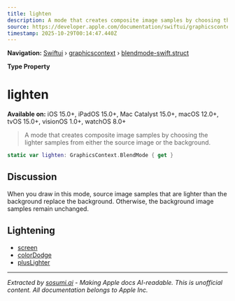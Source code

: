 ```yaml
---
title: lighten
description: A mode that creates composite image samples by choosing the lighter samples from either the source image or the background.
source: https://developer.apple.com/documentation/swiftui/graphicscontext/blendmode-swift.struct/lighten
timestamp: 2025-10-29T00:14:47.440Z
---
```


**Navigation:** [Swiftui](/documentation/swiftui) › [graphicscontext](/documentation/swiftui/graphicscontext) › [blendmode-swift.struct](/documentation/swiftui/graphicscontext/blendmode-swift.struct)

**Type Property**

# lighten

**Available on:** iOS 15.0+, iPadOS 15.0+, Mac Catalyst 15.0+, macOS 12.0+, tvOS 15.0+, visionOS 1.0+, watchOS 8.0+

> A mode that creates composite image samples by choosing the lighter samples from either the source image or the background.

```swift
static var lighten: GraphicsContext.BlendMode { get }
```

## Discussion

When you draw in this mode, source image samples that are lighter than the background replace the background. Otherwise, the background image samples remain unchanged.

## Lightening

- [screen](/documentation/swiftui/graphicscontext/blendmode-swift.struct/screen)
- [colorDodge](/documentation/swiftui/graphicscontext/blendmode-swift.struct/colordodge)
- [plusLighter](/documentation/swiftui/graphicscontext/blendmode-swift.struct/pluslighter)

---

*Extracted by [sosumi.ai](https://sosumi.ai) - Making Apple docs AI-readable.*
*This is unofficial content. All documentation belongs to Apple Inc.*
